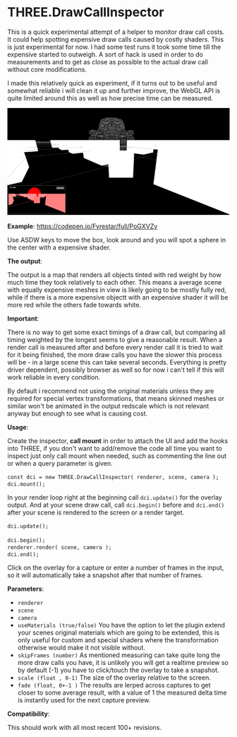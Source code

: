 # THREE.DrawCallInspector
This is a quick experimental attempt of a helper to monitor draw call costs. It could help spotting expensive draw calls caused by costly shaders. This is just experimental for now. I had some test runs it took some time till the expensive started to outweigh. A sort of hack is used in order to do measurements and to get as close as possible to the actual draw call without core modifications.

I made this relatively quick as experiment, if it turns out to be useful and somewhat reliable i will clean it up and further improve, the WebGL API is quite limited around this as well as how precise time can be measured.

![dci](/vis4.png)

**Example**: https://codepen.io/Fyrestar/full/PoGXVZv

Use ASDW keys to move the box, look around and you will spot a sphere in the center with a expensive shader.

**The output**:

The output is a map that renders all objects tinted with red weight by how much time they took relatively to each other. This means a average scene with equally expensive meshes in view is likely going to be mostly fully red, while if there is a more expensive objectt with an expensive shader it will be more red while the others fade towards white.

**Important**:

There is no way to get some exact timings of a draw call, but comparing all timing weighted by the longest seems to give a reasonable result. When a render call is measured after and before every render call it is tried to wait for it being finished, the more draw calls you have the slower this process will be - in a large scene this can take several seconds. Everything is pretty driver dependent, possibly browser as well so for now i can't tell if this will work reliable in every condition.

By default i recommend not using the original materials unless they are required for special vertex transformations, that means skinned meshes or similar won't be animated in the output redscale which is not relevant anyway but enough to see what is causing cost.

**Usage**:

Create the inspector, **call mount** in order to attach the UI and add the hooks into THREE, if you don't want to add/remove the code all time you want to inspect just only call mount when needed, such as commenting the line out or when a query parameter is given.

    const dci = new THREE.DrawCallInspector( renderer, scene, camera );
    dci.mount();

In your render loop right at the beginning call `dci.update()` for the overlay output. And at your scene draw call, call `dci.begin()` before and `dci.end()` after your scene is rendered to the screen or a render target.

    dci.update();

    dci.begin();
    renderer.render( scene, camera );
    dci.end();


Click on the overlay for a capture or enter a number of frames in the input, so it will automatically take a snapshot after that number of frames. 


**Parameters**:

* `renderer`
* `scene`
* `camera`
* `useMaterials (true/false)`
You have the option to let the plugin extend your scenes original materials which are going to be extended, this is only useful for custom and special shaders where the transformation otherwise would make it not visible without. 
* `skipFrames (number)`
As mentioned measuring can take quite long the more draw calls you have, it is unlikely you will get a realtime preview so by default (-1) you have to click/touch the overlay to take a snapshot.
* `scale (float , 0-1)`
The size of the overlay relative to the screen.
* `fade (float, 0+-1 )`
The results are lerped across captures to get closer to some average result, with a value of 1 the measured delta time is instantly used for the next capture preview.


**Compatibility**:

This should work with all most recent 100+ revisions.
